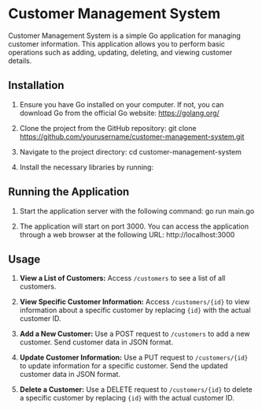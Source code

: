 # Customer Management System

Customer Management System is a simple Go application for managing customer information. This application allows you to perform basic operations such as adding, updating, deleting, and viewing customer details.

## Installation

1. Ensure you have Go installed on your computer. If not, you can download Go from the official Go website: https://golang.org/

2. Clone the project from the GitHub repository:
git clone https://github.com/yourusername/customer-management-system.git
3. Navigate to the project directory:
cd customer-management-system
4. Install the necessary libraries by running:
## Running the Application

1. Start the application server with the following command:
go run main.go

2. The application will start on port 3000. You can access the application through a web browser at the following URL:
http://localhost:3000

## Usage

1. **View a List of Customers:** Access `/customers` to see a list of all customers.

2. **View Specific Customer Information:** Access `/customers/{id}` to view information about a specific customer by replacing `{id}` with the actual customer ID.

3. **Add a New Customer:** Use a POST request to `/customers` to add a new customer. Send customer data in JSON format.

4. **Update Customer Information:** Use a PUT request to `/customers/{id}` to update information for a specific customer. Send the updated customer data in JSON format.

5. **Delete a Customer:** Use a DELETE request to `/customers/{id}` to delete a specific customer by replacing `{id}` with the actual customer ID.


